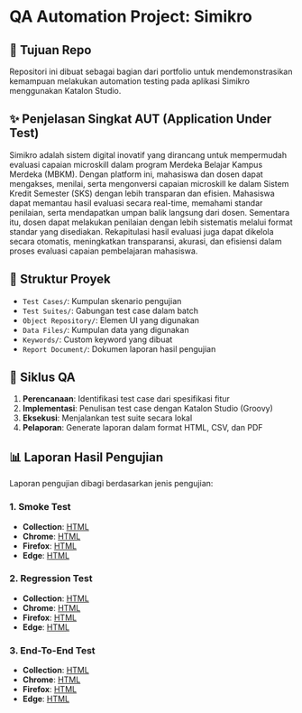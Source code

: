 # QA Automation Project: Simikro

## 🧪 Tujuan Repo
Repositori ini dibuat sebagai bagian dari portfolio untuk mendemonstrasikan kemampuan melakukan automation testing pada aplikasi Simikro menggunakan Katalon Studio.

## ✨ Penjelasan Singkat AUT (Application Under Test)
Simikro adalah sistem digital inovatif yang dirancang untuk mempermudah evaluasi capaian microskill dalam program Merdeka Belajar Kampus Merdeka (MBKM). Dengan platform ini, mahasiswa dan dosen dapat mengakses, menilai, serta mengonversi capaian microskill ke dalam Sistem Kredit Semester (SKS) dengan lebih transparan dan efisien.
Mahasiswa dapat memantau hasil evaluasi secara real-time, memahami standar penilaian, serta mendapatkan umpan balik langsung dari dosen. Sementara itu, dosen dapat melakukan penilaian dengan lebih sistematis melalui format standar yang disediakan. Rekapitulasi hasil evaluasi juga dapat dikelola secara otomatis, meningkatkan transparansi, akurasi, dan efisiensi dalam proses evaluasi capaian pembelajaran mahasiswa.

## 📁 Struktur Proyek
- `Test Cases/`: Kumpulan skenario pengujian
- `Test Suites/`: Gabungan test case dalam batch
- `Object Repository/`: Elemen UI yang digunakan
- `Data Files/`: Kumpulan data yang digunakan
- `Keywords/`: Custom keyword yang dibuat
- `Report Document/`: Dokumen laporan hasil pengujian

## 🔁 Siklus QA
1. **Perencanaan**: Identifikasi test case dari spesifikasi fitur
2. **Implementasi**: Penulisan test case dengan Katalon Studio (Groovy)
3. **Eksekusi**: Menjalankan test suite secara lokal
4. **Pelaporan**: Generate laporan dalam format HTML, CSV, dan PDF

## 📊 Laporan Hasil Pengujian
Laporan pengujian dibagi berdasarkan jenis pengujian:
### 1. Smoke Test
- **Collection**:
[HTML](https://refindo-tech.github.io/katalon-automation-simikro/Smoke/Collection/R_Smoke_LoginLogoutAllRole.html)
- **Chrome**:
[HTML](https://refindo-tech.github.io/katalon-automation-simikro/Smoke/Chrome/R_Smoke_LoginLogoutAllRole.html)
- **Firefox**:
[HTML](https://refindo-tech.github.io/katalon-automation-simikro/Smoke/Firefox/R_Smoke_LoginLogoutAllRole.html)
- **Edge**:
[HTML](https://refindo-tech.github.io/katalon-automation-simikro/Smoke/Edge/R_Smoke_LoginLogoutAllRole.html)
### 2. Regression Test
- **Collection**:
[HTML](https://refindo-tech.github.io/katalon-automation-simikro/Regression/Collection/R_Regression_CheckSubmission.html)
- **Chrome**:
[HTML](https://refindo-tech.github.io/katalon-automation-simikro/Regression/Chrome/R_Regression_CheckSubmission.html)
- **Firefox**:
[HTML](https://refindo-tech.github.io/katalon-automation-simikro/Regression/Firefox/R_Regression_CheckSubmission.html)
- **Edge**:
[HTML](https://refindo-tech.github.io/katalon-automation-simikro/Regression/Edge/R_Regression_CheckSubmission.html)
### 3. End-To-End Test
- **Collection**:
[HTML](https://refindo-tech.github.io/katalon-automation-simikro/End-To-End/Collection/R_EndToEnd.html)
- **Chrome**:
[HTML](https://refindo-tech.github.io/katalon-automation-simikro/End-To-End/Chrome/R_EndToEnd_Chrome.html)
- **Firefox**:
[HTML](https://refindo-tech.github.io/katalon-automation-simikro/End-To-End/Firefox/R_EndToEnd_Firefox.html)
- **Edge**:
[HTML](https://refindo-tech.github.io/katalon-automation-simikro/End-To-End/Edge/R_EndToEnd_Edge.html)

